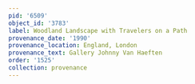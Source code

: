 ```yaml
---
pid: '6509'
object_id: '3783'
label: Woodland Landscape with Travelers on a Path
provenance_date: '1990'
provenance_location: England, London
provenance_text: Gallery Johnny Van Haeften
order: '1525'
collection: provenance
---
```

